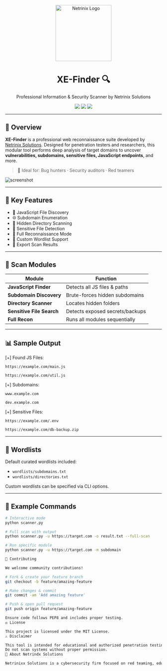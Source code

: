 <p align="center">
  <img src="https://netrinix.com/wp-content/uploads/2024/05/netrinix-logo.png" width="180" alt="Netrinix Logo"/>
</p>

<h1 align="center">XE-Finder 🔍</h1>
<p align="center">Professional Information & Security Scanner by Netrinix Solutions</p>

<p align="center">
  <img src="https://img.shields.io/badge/Developed%20by-Netrindx%20Solutions-blue?style=for-the-badge"/>
  <img src="https://img.shields.io/badge/Python-3.8%2B-blue?style=for-the-badge&logo=python"/>
  <img src="https://img.shields.io/badge/License-MIT-green?style=for-the-badge"/>
</p>

---

## 🧠 Overview

**XE-Finder** is a professional web reconnaissance suite developed by [Netrinix Solutions](https://netrinix.com). Designed for penetration testers and researchers, this modular tool performs deep analysis of target domains to uncover **vulnerabilities, subdomains, sensitive files, JavaScript endpoints**, and more.

> 📌 Ideal for: Bug hunters · Security auditors · Red teamers

![screenshot](https://yourdomain.com/screenshot.png)

---

## 🚀 Key Features

- 🔎 JavaScript File Discovery  
- 🌐 Subdomain Enumeration  
- 📁 Hidden Directory Scanning  
- 🧾 Sensitive File Detection  
- 🧠 Full Reconnaissance Mode  
- 📄 Custom Wordlist Support  
- 💾 Export Scan Results  

---

## 📂 Scan Modules

| Module | Function |
|--------|----------|
| **JavaScript Finder** | Detects all JS files & paths |
| **Subdomain Discovery** | Brute-forces hidden subdomains |
| **Directory Scanner** | Locates hidden folders |
| **Sensitive File Search** | Detects exposed secrets/backups |
| **Full Recon** | Runs all modules sequentially |

---

## 📊 Sample Output

[+] Found JS Files:

    https://example.com/main.js

    https://example.com/util.js

[+] Subdomains:

    www.example.com

    dev.example.com

[+] Sensitive Files:

    https://example.com/.env

    https://example.com/db-backup.zip


---

## 📁 Wordlists

Default curated wordlists included:

- `wordlists/subdomains.txt`  
- `wordlists/directories.txt`  

Custom wordlists can be specified via CLI options.

---

## 💬 Example Commands

```bash
# Interactive mode
python scanner.py

# Full scan with output
python scanner.py -u https://target.com -o result.txt --full-scan

# Run specific module
python scanner.py -u https://target.com -m subdomain

🤝 Contributing

We welcome community contributions!

# Fork & create your feature branch
git checkout -b feature/amazing-feature

# Make changes & commit
git commit -am 'Add amazing feature'

# Push & open pull request
git push origin feature/amazing-feature

Ensure code follows PEP8 and includes proper testing.
⚖️ License

This project is licensed under the MIT License.
⚠️ Disclaimer

This tool is intended for educational and authorized penetration testing only.
Do not scan systems without proper permission.
🧠 About Netrindx Solutions

Netrinixx Solutions is a cybersecurity firm focused on red teaming, education, and infosec innovation. Our team builds high-impact tools for ethical hackers & enterprises.
